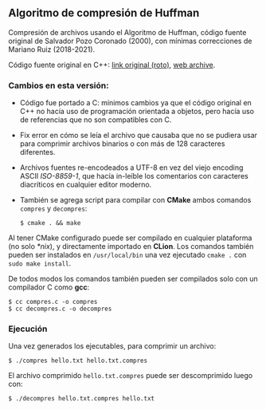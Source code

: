 Algoritmo de compresión de Huffman
----------------------------------

Compresión de archivos usando el Algoritmo de Huffman,
código fuente original de Salvador Pozo Coronado (2000),
con mínimas correcciones de Mariano Ruiz (2018-2021).


Código fuente original en C++:
[link original (roto)](http://articulos.conclase.net/?tema=algoritmos&art=huffman&pag=000),
[web archive](https://web.archive.org/web/20190912232030/http://articulos.conclase.net/?tema=algoritmos&art=huffman&pag=000).

### Cambios en esta versión:

- Código fue portado a C: mínimos cambios ya que el código original
  en C++ no hacía uso de programación orientada a objetos, pero hacía
  uso de referencias que no son compatibles con C.
- Fix error en cómo se leía el archivo que causaba que no
  se pudiera usar para comprimir archivos binarios o con más
  de 128 caracteres diferentes.
- Archivos fuentes re-encodeados a UTF-8 en vez del viejo
  encoding ASCII _ISO-8859-1_, que hacía in-leíble los comentarios
  con caracteres diacríticos en cualquier editor moderno.
- También se agrega script para compilar con **CMake** ambos
  comandos `compres` y `decompres`:

      $ cmake . && make

Al tener CMake configurado puede ser compilado en cualquier
plataforma (no solo _*nix_), y directamente importado en **CLion**.
Los comandos también pueden ser instalados en `/usr/local/bin`
una vez ejecutado `cmake .` con `sudo make install`.

De todos modos los comandos también pueden ser compilados
solo con un compilador C como **gcc**:

    $ cc compres.c -o compres
    $ cc decompres.c -o decompres

### Ejecución

Una vez generados los ejecutables, para comprimir un archivo:

    $ ./compres hello.txt hello.txt.compres

El archivo comprimido `hello.txt.compres` puede ser descomprimido
luego con:

    $ ./decompres hello.txt.compres hello.txt
